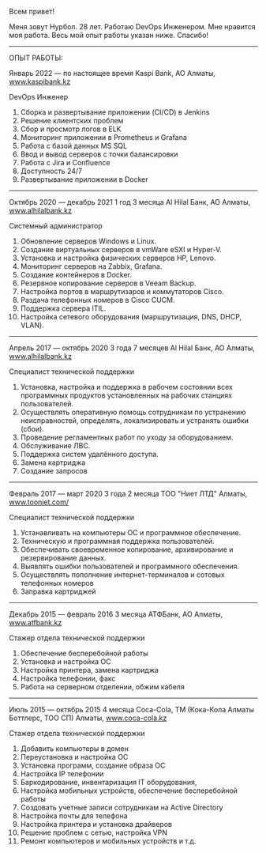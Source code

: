 Всем привет!

Меня зовут Нурбол. 28 лет.
Работаю DevOps Инженером.
Мне нравится моя работа.
Весь мой опыт работы указан ниже.
Спасибо!

<!---
nurekella/nurekella is a ✨ special ✨ repository because its `README.md` (this file) appears on your GitHub profile.
You can click the Preview link to take a look at your changes.
--->

-----------------------------------------------------------------------------------------------------------------------------------------------------------------------

ОПЫТ РАБОТЫ:

Январь 2022 — по настоящее время
Kaspi Bank, АО
Алматы, www.kaspibank.kz

DevOps Инженер
1. Сборка и развертывание приложении (CI/CD) в Jenkins
2. Решение клиентских проблем
3. Сбор и просмотр логов в ELK
4. Мониторинг приложении в Prometheus и Grafana
5. Работа с базой данных MS SQL
6. Ввод и вывод серверов с точки балансировки
7. Работа с Jira и Confluence
8. Доступность 24/7
9. Развертывание приложении в Docker

-----------------------------------------------------------------------------------------------------------------------------------------------------------------------

Октябрь 2020 — декабрь 2021
1 год 3 месяца
Al Hilal Банк, АО
Алматы, www.alhilalbank.kz

Системный администратор
1. Обновление серверов Windows и Linux.
2. Создание виртуальных серверов в vmWare eSXI и Hyper-V.
3. Установка и настройка физических серверов HP, Lenovo.
4. Мониторинг серверов на Zabbix, Grafana.
5. Создание контейнеров в Docker.
6. Резервное копирование серверов в Veeam Backup.
7. Настройка портов в маршрутизаров и коммутаторов Cisco.
8. Раздача телефонных номеров в Cisco CUCM.
9. Поддержка сервера ITIL.
10. Настройка сетевого оборудования (маршрутизация, DNS, DHCP, VLAN).

-----------------------------------------------------------------------------------------------------------------------------------------------------------------------

Апрель 2017 — октябрь 2020
3 года 7 месяцев
Al Hilal Банк, АО
Алматы, www.alhilalbank.kz


Специалист технической поддержки
1. Установка, настройка и поддержка в рабочем состоянии всех программных продуктов установленных на рабочих станциях пользователей.
2. Осуществлять оперативную помощь сотрудникам по устранению неисправностей, определять, локализировать и устранять ошибки (сбои).
3. Проведение регламентных работ по уходу за оборудованием.
4. Обслуживание ЛВС.
5. Поддержка систем удалённого доступа.
6. Замена картриджа
7. Создание запросов

-----------------------------------------------------------------------------------------------------------------------------------------------------------------------

Февраль 2017 — март 2020
3 года 2 месяца
ТОО "Ниет ЛТД"
Алматы, www.tooniet.com/

Специалист технической поддержки
1. Устанавливать на компьютеры ОС и программное обеспечение.
2. Техническую и программная поддержка пользователей.
3. Обеспечивать своевременное копирование, архивирование и резервирование данных.
4. Выявлять ошибки пользователей и программного обеспечения.
5. Осуществлять пополнение интернет-терминалов и сотовых телефонных номеров
6. Заправка картриджей

-----------------------------------------------------------------------------------------------------------------------------------------------------------------------

Декабрь 2015 — февраль 2016
3 месяца
АТФБанк, АО
Алматы, www.atfbank.kz

Стажер отдела технической поддержки
1. Обеспечение бесперебойной работы
2. Установка и настройка ОС
3. Настройка принтера, замена картриджа
4. Настройка телефонии, факс
5. Работа на серверном отделении, обжим кабеля

-----------------------------------------------------------------------------------------------------------------------------------------------------------------------

Июль 2015 — октябрь 2015
4 месяца
Coca-Cola, ТМ (Кока-Кола Алматы Боттлерс, ТОО СП)
Алматы, www.coca-cola.kz

Стажер отдела технической поддержки
1. Добавить компьютеры в домен
2. Переустановка и настройка ОС
3. Установка программ, создание образа ОС
4. Настройка IP телефонии
5. Баркодирование, инвентаризация IT оборудования,
6. Настройка мобильных устройств, обеспечение бесперебойной работы
7. Создовать учетные записи сотрудникам на Active Directory
8. Настройка почты для телефона
9. Настройка принтера и установка драйверов
10. Решение проблем с сетью, настройка VPN
11. Ремонт компьютеров и мобильных устройств и т.д.
